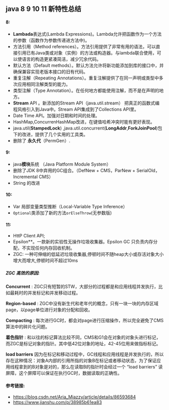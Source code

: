 ## 						java 8 9  10 11 新特性总结

#### 8:

+ **Lambada**表达式(Lambda Expressions)。Lambda允许把函数作为一个方法的参数（函数作为参数传递进方法中)。
+ 方法引用（Method references）。方法引用提供了非常有用的语法，可以直接引用已有Java类或对象（实例）的方法或构造器。与lambda联合使用，可以使语言的构造更紧凑简洁，减少冗余代码。
+ 默认方法（Default methods）。默认方法允许将新功能添加到库的接口中，并确保兼容实现老版本接口的旧有代码。
+ 重复注解（Repeating Annotations）。重复注解提供了在同一声明或类型中多次应用相同注解类型的能力。
+ 类型注解（Type Annotation）。在任何地方都能使用注解，而不是在声明的地方。
+ **Stream** API 。新添加的Stream API（java.util.stream） 把真正的函数式编程风格引入到Java中。Stream API集成到了Collections API里。
+ Date Time API。加强对日期和时间的处理。
+ HashMap,ConcurrenHashMap改进，在键值哈希冲突时能有更好表现。
+ java.util(**StampedLock**) ,java.util.concurrent(**LongAddr**,**ForkJoinPool**)包下的改进，提供了几个实用的工具类。
+ 删除了 **永久代**（PermGen）.

#### 9:

+ java**模块**系统 （Java Platform Module System）
+ 删除了JDK 8中弃用的GC组合。（DefNew + CMS，ParNew + SerialOld，Incremental CMS）
+ String 的改进

#### 10:

+ Var 局部变量类型推断（Local-Variable Type Inference）
+ `Optional`类添加了新的方法`orElseThrow`(无参数版)

#### 11:

+ HttP Client API;
+ Epsilon**。一款新的实验性无操作垃圾收集器。Epsilon GC 只负责内存分配，不实现任何内存回收机制。
+ ZGC: 一种可伸缩的低延迟垃圾收集器,停顿时间不随heap大小或存活对象大小增大而增大,停顿时间不超过10ms

##### ZGC 高效的原因:

**Concurrent** : ZGC只有短暂的STW，大部分的过程都是和应用线程并发执行，比如最耗时的并发标记和并发移动过程。

**Region-based** : ZGC中没有新生代和老年代的概念，只有一块一块的内存区域page，以page单位进行对象的分配和回收。

**Compacting** : 每次进行GC时，都会对page进行压缩操作，所以完全避免了CMS算法中的碎片化问题。

**着色指针** : 和以往的标记算法比较不同，CMS和G1会在对象的对象头进行标记，而ZGC是标记对象的指针。其中低42位对象的地址，42-45位用来做指标标记。

 **load barriers** 因为在标记和移动过程中，GC线程和应用线程是并发执行的，所以存在这种情况：对象A内部的引用所指的对象B在标记或者移动状态，为了保证应用线程拿到的B对象是对的，那么在读取B的指针时会经过一个 “load barriers” 读屏障，这个屏障可以保证在执行GC时，数据读取的正确性。





#### 参考链接:

- https://blog.csdn.net/Aria_Miazzy/article/details/86593684
- https://www.jianshu.com/p/38985b61ea83